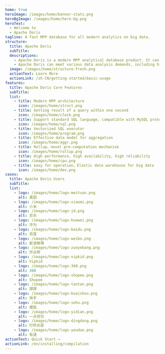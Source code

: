 ```yaml
---
home: true
heroImage: /images/home/banner-stats.png
heroBgImage: /images/home/hero-bg.png
heroText:
  - Welcome to 
  - Apache Doris
tagline: A fast MPP database for all modern analytics on big data.
structure: 
  title: Apache Doris 
  subTitle: 
  descriptions: 
    - Apache Doris is a modern MPP analytical database product. It can provide sub-second queries and efficient real-time data analysis. With it's distributed architecture, up to 10PB level datasets will be well supported and easy to operate.
    - Apache Doris can meet various data analysis demands, including history data reports, real-time data analysis, interactive data analysis, and exploratory data analysis. Make your data analysis easier!
  image: /images/home/structure-fresh.png
  actionText: Learn More
  actionLink: /zh-CN/getting-started/basic-usage
features:
  title: Apache Doris Core Features
  subTitle: 
  list: 
    - title: Modern MPP architecture
      icon: /images/home/struct.png
    - title: Getting result of a query within one second
      icon: /images/home/clock.png
    - title: Support standard SQL language, compatible with MySQL protocol
      icon: /images/home/sql.png
    - title: Vectorized SQL executor
      icon: /images/home/program.png
    - title: Effective data model for aggregation
      icon: /images/home/aggr.png
    - title: Rollup，novel pre-computation mechanism
      icon: /images/home/rollup.png
    - title: High performance, high availability, high reliability
      icon: /images/home/cpu.png
    - title: easy for operation，Elastic data warehouse for big data
      icon: /images/home/dev.png
cases:
  title: Apache Doris Users
  subTitle: 
  list:
    - logo: /images/home/logo-meituan.png
      alt: 美团
    - logo: /images/home/logo-xiaomi.png
      alt: 小米
    - logo: /images/home/logo-jd.png
      alt: 京东
    - logo: /images/home/logo-huawei.png
      alt: 华为
    - logo: /images/home/logo-baidu.png
      alt: 百度
    - logo: /images/home/logo-weibo.png
      alt: 新浪微博
    - logo: /images/home/logo-zuoyebang.png
      alt: 作业帮
    - logo: /images/home/logo-vipkid.png
      alt: Vipkid
    - logo: /images/home/logo-360.png
      alt: 360
    - logo: /images/home/logo-shopee.png
      alt: Shopee
    - logo: /images/home/logo-tantan.png
      alt: 探探
    - logo: /images/home/logo-kuaishou.png
      alt: 快手
    - logo: /images/home/logo-sohu.png
      alt: 搜狐
    - logo: /images/home/logo-yidian.png
      alt: 一点资讯
    - logo: /images/home/logo-dingdong.png
      alt: 叮咚买菜
    - logo: /images/home/logo-youdao.png
      alt: 有道
actionText: Quick Start →
actionLink: /en/installing/compilation
---
```

